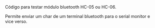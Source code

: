 Código para testar módulo bluetooth HC-05 ou HC-06.

Permite enviar um char de um terminal bluetooth para o serial monitor e vice verso.
